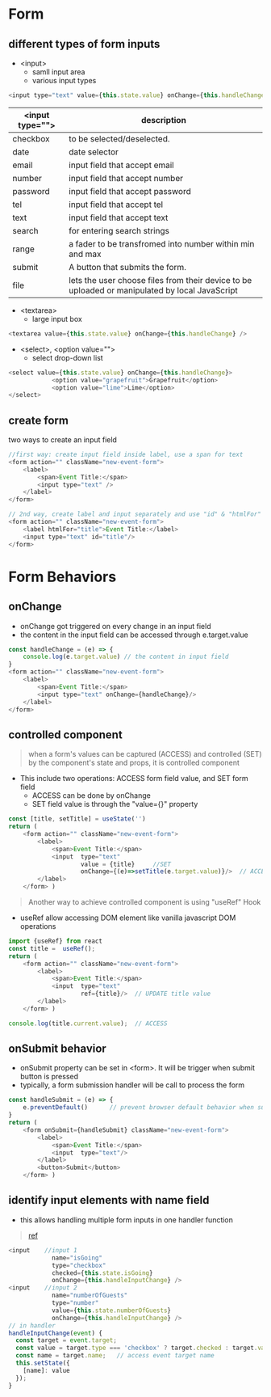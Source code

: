 # Form
## different types of form inputs
- \<input>
  - samll input area
  - various input types
```js
<input type="text" value={this.state.value} onChange={this.handleChange} />
```
|\<input type="">|description|
|-|-|
|checkbox|to be selected/deselected.|
|date|date selector|
|email|input field that accept email|
|number|input field that accept number|
|password|input field that accept password|
|tel|input field that accept tel|
|text|input field that accept text|
|search|for entering search strings|
|range|a fader to be transfromed into number within min and max|
|submit|A button that submits the form.|
|file|lets the user choose files from their device to be uploaded or manipulated by local JavaScript|
- \<textarea>     
  - large input box
```js
<textarea value={this.state.value} onChange={this.handleChange} />
```
- \<select>, \<option value="">   
  - select drop-down list
```js
<select value={this.state.value} onChange={this.handleChange}>
            <option value="grapefruit">Grapefruit</option>
            <option value="lime">Lime</option>
</select>
```




## create form 
two ways to create an input field
```js
//first way: create input field inside label, use a span for text
<form action="" className="new-event-form">
    <label>
        <span>Event Title:</span>
        <input type="text" />
    </label>
</form> 

// 2nd way, create label and input separately and use "id" & "htmlFor"
<form action="" className="new-event-form">
    <label htmlFor="title">Event Title:</label>
    <input type="text" id="title"/>
</form>
```

# Form Behaviors
## onChange
- onChange got triggered on every change in an input field
- the content in the input field can be accessed through e.target.value

```js
const handleChange = (e) => {
    console.log(e.target.value) // the content in input field
}
<form action="" className="new-event-form">
    <label>
        <span>Event Title:</span>
        <input type="text" onChange={handleChange}/>
    </label>
</form> 
```


## controlled component
> when a form's values can be captured (ACCESS) and controlled (SET) by the component's state and props, it is controlled component
- This include two operations: ACCESS form field value, and SET form field
  - ACCESS can be done by onChange
  - SET field value is through the "value={}" property

```js
const [title, setTitle] = useState('')
return (
    <form action="" className="new-event-form">
        <label>
            <span>Event Title:</span>
            <input  type="text" 
                    value = {title}     //SET
                    onChange={(e)=>setTitle(e.target.value)}/>  // ACCESS
        </label>
    </form> )
```
> Another way to achieve controlled component is using "useRef" Hook
- useRef allow accessing DOM element like vanilla javascript DOM operations
```js
import {useRef} from react
const title =  useRef();
return (
    <form action="" className="new-event-form">
        <label>
            <span>Event Title:</span>
            <input  type="text" 
                    ref={title}/>  // UPDATE title value 
        </label>
    </form> )

console.log(title.current.value);  // ACCESS
```
## onSubmit behavior
- onSubmit property can be set in \<form>. It will be trigger when submit button is pressed
- typically, a form submission handler will be call to process the form 
```js
const handleSubmit = (e) => {
    e.preventDefault()      // prevent browser default behavior when submit form (refresh page)
}
return (
    <form onSubmit={handleSubmit} className="new-event-form">
        <label>
            <span>Event Title:</span>
            <input  type="text"/>  
        </label>
        <button>Submit</button>
    </form> )
```



## identify input elements with name field
- this allows handling multiple form inputs in one handler function
> [ref](https://reactjs.org/docs/forms.html#handling-multiple-inputs)
```js
<input    //input 1
            name="isGoing"
            type="checkbox"
            checked={this.state.isGoing}
            onChange={this.handleInputChange} />
<input    //input 2
            name="numberOfGuests"
            type="number"
            value={this.state.numberOfGuests}
            onChange={this.handleInputChange} />
// in handler
handleInputChange(event) {
  const target = event.target;
  const value = target.type === 'checkbox' ? target.checked : target.value;   // access event target type
  const name = target.name;   // access event target name
  this.setState({
    [name]: value
  });
}

```